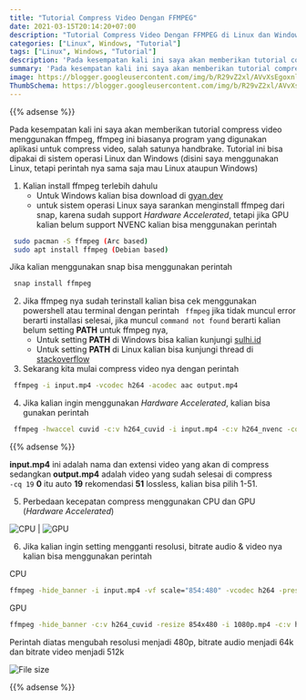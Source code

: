 ```yaml
---
title: "Tutorial Compress Video Dengan FFMPEG"
date: 2021-03-15T20:14:20+07:00
description: "Tutorial Compress Video Dengan FFMPEG di Linux dan Windows"
categories: ["Linux", Windows, "Tutorial"]
tags: ["Linux", Windows, "Tutorial"]
description: 'Pada kesempatan kali ini saya akan memberikan tutorial compress video menggunakan ffmpeg, ffmpeg ini biasanya program yang digunakan aplikasi untuk compress video, salah satunya handbrake.'
summary: 'Pada kesempatan kali ini saya akan memberikan tutorial compress video menggunakan ffmpeg, ffmpeg ini biasanya program yang digunakan aplikasi untuk compress video, salah satunya handbrake.'
image: https://blogger.googleusercontent.com/img/b/R29vZ2xl/AVvXsEgoxnlTORd-C99ayoO1digwfSc5TAkckwCfg92GdGH2SQthGHCqQy9ak1CdyTQHbR7ELbkz_BdkKi-q-YntBmxLOAAqOyFQBVwCVRmDheDPVzNXs9RP-Li8sW6F4hoCv8bETjak1rkJVdENnP4UBQTsEIzj0NJHxDibExzSwQosab-zaHRDqI31bXt4NnBE/s80-rw/ffmpeg-logo.png
ThumbSchema: https://blogger.googleusercontent.com/img/b/R29vZ2xl/AVvXsEgoxnlTORd-C99ayoO1digwfSc5TAkckwCfg92GdGH2SQthGHCqQy9ak1CdyTQHbR7ELbkz_BdkKi-q-YntBmxLOAAqOyFQBVwCVRmDheDPVzNXs9RP-Li8sW6F4hoCv8bETjak1rkJVdENnP4UBQTsEIzj0NJHxDibExzSwQosab-zaHRDqI31bXt4NnBE/s0-rw/ffmpeg-logo.png
---
```


{{% adsense %}}

Pada kesempatan kali ini saya akan memberikan tutorial compress video menggunakan ffmpeg, ffmpeg ini biasanya program yang digunakan aplikasi untuk compress video, salah satunya handbrake.
Tutorial ini bisa dipakai di sistem operasi Linux dan Windows (disini saya menggunakan Linux, tetapi perintah nya sama saja mau Linux ataupun Windows)
1. Kalian install ffmpeg terlebih dahulu
   * Untuk Windows kalian bisa download di [gyan.dev](https://www.gyan.dev/ffmpeg/builds/)
   * untuk sistem operasi Linux saya sarankan menginstall ffmpeg dari snap, karena sudah support *Hardware Accelerated*, tetapi jika GPU kalian belum support NVENC kalian bisa menggunakan perintah
```bash
 sudo pacman -S ffmpeg (Arc based)
 sudo apt install ffmpeg (Debian based)
```
Jika kalian menggunakan snap bisa menggunakan perintah
```bash
 snap install ffmpeg
```
2. Jika ffmpeg nya sudah terinstall kalian bisa cek menggunakan powershell atau terminal dengan perintah ` ffmpeg` jika tidak muncul error berarti installasi selesai, jika muncul `command not found` berarti kalian belum setting **PATH** untuk ffmpeg nya,
   * Untuk setting **PATH** di Windows bisa kalian kunjungi [sulhi.id](https://sulhi.id/setting-path-environment-variable-di-windows-10/)
   * Untuk setting **PATH** di Linux kalian bisa kunjungi thread di [stackoverflow](https://stackoverflow.com/questions/14637979/how-to-permanently-set-path-on-linux-unix)
3. Sekarang kita mulai compress video nya dengan perintah
```bash
 ffmpeg -i input.mp4 -vcodec h264 -acodec aac output.mp4
```
4. Jika kalian ingin menggunakan *Hardware Accelerated*, kalian bisa gunakan perintah
```bash
 ffmpeg -hwaccel cuvid -c:v h264_cuvid -i input.mp4 -c:v h264_nvenc -cq 19 -c:a copy output.mp4
```

{{% adsense %}}

**input.mp4** ini adalah nama dan extensi video yang akan di compress sedangkan **output.mp4** adalah video yang sudah selesai di compress\
`-cq 19` **0** itu auto **19** rekomendasi **51** lossless, kalian bisa pilih 1-51.

5. Perbedaan kecepatan compress menggunakan CPU dan GPU (*Hardware Accelerated*)

![CPU](https://blogger.googleusercontent.com/img/b/R29vZ2xl/AVvXsEhpJHs-qhXEBJ73rXXSQDesBqrreNm3by0ztyTrnsYSCIRFdCpCTkAjrVRKqiNIyqV9L6twgf6Yl9LL0-R1I65guDgPRN5R62I-g93tq2sX2av9QsXRlJjaIKJr_DbLa23Aln0d-tNctRYM-dP9bW-eXQcJBLo2qHE1XBsK0cc-rskq11uZOIsO480uIPKz/s0-rw/1.jpeg) | ![GPU](https://blogger.googleusercontent.com/img/b/R29vZ2xl/AVvXsEgaEm50SMOzPebMWh_vmXcW91T_Woid2zU2TuPRrKq229cnHolx3hyphenhyphenqPFa2jhnVmEV51gHRW1erXlFMCGxVOGPzBvY-NanlyHcTFpAwWRZHAoS_qvI4lZyCAG_mUTNMe52QKmqahPiqB42iUk9kZ_ijUGRnIx6egFpjN8hTgOAk_1-mcp9EyDdsbeiDPqQc/s0-rw/2.jpeg)

6. Jika kalian ingin setting mengganti resolusi, bitrate audio & video nya kalian bisa menggunakan perintah

CPU
```bash
ffmpeg -hide_banner -i input.mp4 -vf scale="854:480" -vcodec h264 -preset slow -b:v 512k -minrate 512k -maxrate 512k -bufsize 512k -profile:v high -c:a aac -ar 44100 -b:a 64k output.mp4
```
GPU
```bash
ffmpeg -hide_banner -c:v h264_cuvid -resize 854x480 -i 1080p.mp4 -c:v h264_nvenc -preset slow -b:v 512k -minrate 512k -maxrate 512k -bufsize 512k -profile:v high -c:a aac -ar 44100 -b:a 64k -cq:v 19 -movflags +faststart 540p.mkv
```
Perintah diatas mengubah resolusi menjadi 480p, bitrate audio menjadi 64k dan bitrate video menjadi 512k

![File size](https://blogger.googleusercontent.com/img/b/R29vZ2xl/AVvXsEidXTIxHGrCI9RU_vMkJOf-LsIbjRN8GDAYYFGJDz83xp1fOdn_2k9l_kBlTfpeEN-fSspaXHcX8aGSItPibZrQW_cIFNfpgxLx13bJMpbGJRzNAjLPaTA_JlTBQOkq4fgT-Oi93T3rUxG8e5DIdoePi4X32oR1Xc1p5vS5bBAx-_Mw7nLh3pSKMyaqWIYV/s0-rw/3.jpeg)

{{% adsense %}}
